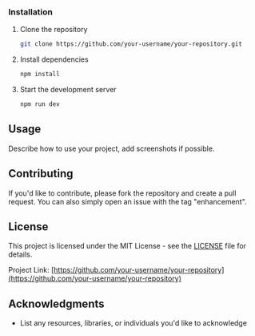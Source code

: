 
### Installation

1. Clone the repository
   ```bash
   git clone https://github.com/your-username/your-repository.git
   ```
2. Install dependencies
   ```bash
   npm install
   ```
3. Start the development server
   ```bash
   npm run dev
   ```

## Usage

Describe how to use your project, add screenshots if possible.

## Contributing

If you'd like to contribute, please fork the repository and create a pull request. You can also simply open an issue with the tag "enhancement".

## License

This project is licensed under the MIT License - see the [LICENSE](LICENSE) file for details.

Project Link: [https://github.com/your-username/your-repository](https://github.com/your-username/your-repository)

## Acknowledgments

- List any resources, libraries, or individuals you'd like to acknowledge
